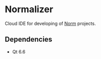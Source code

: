 # Normalizer
Cloud IDE for developing of [Norm](https://github.com/krre/norm) projects.

## Dependencies
- Qt 6.6
